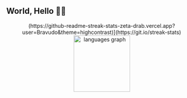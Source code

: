 ## World, Hello 🔷🔹

<div align="center">
  (https://github-readme-streak-stats-zeta-drab.vercel.app?user=Bravudo&theme=highcontrast)](https://git.io/streak-stats)
  <img src="https://github-readme-stats.vercel.app/api/top-langs?username=Bravudo&locale=en&hide_title=false&layout=compact&card_width=320&langs_count=5&theme=algolia&hide_border=true&order=2" height="149" alt="languages graph"  />
</div>




